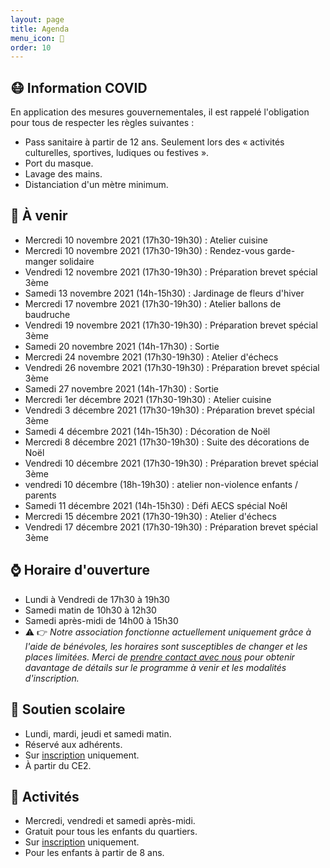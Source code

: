 ```yaml
---
layout: page
title: Agenda
menu_icon: 📅
order: 10
---
```


## 😷 Information COVID

En application des mesures gouvernementales, il est rappelé l'obligation pour tous de respecter les règles suivantes :
* Pass sanitaire à partir de 12 ans. Seulement lors des « activités culturelles, sportives, ludiques ou festives ».
* Port du masque.
* Lavage des mains.
* Distanciation d'un mètre minimum.

## 📝 À venir

* Mercredi 10 novembre 2021 (17h30-19h30) :	Atelier cuisine
* Mercredi 10 novembre 2021 (17h30-19h30) :  Rendez-vous garde-manger solidaire
* Vendredi 12 novembre 2021 (17h30-19h30) :	Préparation brevet spécial 3ème
* Samedi 13 novembre 2021 (14h-15h30) :	Jardinage de fleurs d'hiver
* Mercredi 17 novembre 2021 (17h30-19h30) :	Atelier ballons de baudruche
* Vendredi 19 novembre  2021 (17h30-19h30) :	Préparation brevet spécial 3ème
* Samedi 20 novembre 2021 (14h-17h30) :	Sortie
* Mercredi 24 novembre 2021 (17h30-19h30) :	Atelier d'échecs
* Vendredi 26 novembre 2021 (17h30-19h30) :	Préparation brevet spécial 3ème
* Samedi 27 novembre 2021 (14h-17h30) :	Sortie
* Mercredi 1er décembre 2021 (17h30-19h30) :	Atelier cuisine
* Vendredi 3 décembre 2021 (17h30-19h30) :	Préparation brevet spécial 3ème
* Samedi 4 décembre 2021 (14h-15h30) :	Décoration de Noël
* Mercredi 8 décembre 2021 (17h30-19h30) :	Suite des décorations de Noël
* Vendredi 10 décembre 2021 (17h30-19h30) :	Préparation brevet spécial 3ème
* vendredi 10 décembre (18h-19h30) : atelier non-violence enfants / parents
* Samedi 11 décembre 2021 (14h-15h30) :	Défi AECS spécial Noêl
* Mercredi 15 décembre 2021 (17h30-19h30) :	Atelier d'échecs
* Vendredi 17 décembre 2021 (17h30-19h30) : 	Préparation brevet spécial 3ème

## ⌚ Horaire d'ouverture

* Lundi à Vendredi de 17h30 à 19h30
* Samedi matin de 10h30 à 12h30
* Samedi après-midi de 14h00 à 15h30
* ⚠️ 👉 *Notre association fonctionne actuellement uniquement grâce à l'aide de bénévoles, les horaires sont susceptibles de changer et les places limitées. Merci de [prendre contact avec nous](#footer) pour obtenir davantage de détails sur le programme à venir et les modalités d'inscription.*

## 🎒 Soutien scolaire

* Lundi, mardi, jeudi et samedi matin.
* Réservé aux adhérents.
* Sur [inscription](#footer) uniquement.
* À partir du CE2.

## 🎨 Activités

* Mercredi, vendredi et samedi après-midi.
* Gratuit pour tous les enfants du quartiers.
* Sur [inscription](#footer) uniquement.
* Pour les enfants à partir de 8 ans.
